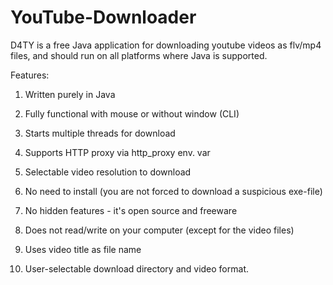 YouTube-Downloader
==================

D4TY is a free Java application for downloading youtube videos as flv/mp4 files, and should run on all platforms 
where Java is supported.





Features:

  1)  Written purely in Java
  
  2)  Fully functional with mouse or without window (CLI)
  
  3)  Starts multiple threads for download
  
  4)  Supports HTTP proxy via http_proxy env. var
  
  5)  Selectable video resolution to download
  
  6)  No need to install (you are not forced to download a suspicious exe-file)
  
  7)  No hidden features - it's open source and freeware
  
  8)  Does not read/write on your computer (except for the video files)
  
  9)  Uses video title as file name
  
 10)  User-selectable download directory and video format.
